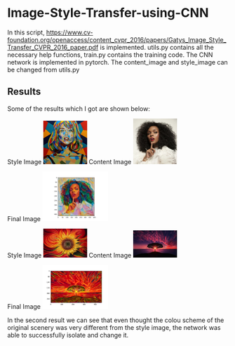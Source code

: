 # Image-Style-Transfer-using-CNN
In this script, https://www.cv-foundation.org/openaccess/content_cvpr_2016/papers/Gatys_Image_Style_Transfer_CVPR_2016_paper.pdf is implemented.
utils.py contains all the necessary help functions, train.py contains the training code. The CNN network is implemented in pytorch. The content_image and style_image can be changed from utils.py

## Results
Some of the results which I got are shown below:

Style Image 
<img src="https://github.com/RishabhDahale/Image-Style-Transfer-using-CNN/blob/master/results/original_images/mosiac.jpg" width="100">
Content Image
<img src="https://github.com/RishabhDahale/Image-Style-Transfer-using-CNN/blob/master/results/original_images/janelle.png" width="100">

Final Image
<img src="https://github.com/RishabhDahale/Image-Style-Transfer-using-CNN/blob/master/results/sample%201.png" width="150">


Style Image 
<img src="https://github.com/RishabhDahale/Image-Style-Transfer-using-CNN/blob/master/results/original_images/sunflower.jpg" width="100">
Content Image
<img src="https://github.com/RishabhDahale/Image-Style-Transfer-using-CNN/blob/master/results/original_images/img.jpeg" width="100">

Final Image
<img src="https://github.com/RishabhDahale/Image-Style-Transfer-using-CNN/blob/master/results/tree%201.png" width="150">


In the second result we can see that even thought the colou scheme of the original scenery was very different from the style image, the network was able to successfully isolate and change it.
